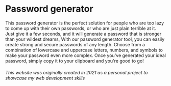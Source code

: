 # Password generator


This password generator is the perfect solution for people who are too lazy to come up with their own passwords, or who are just plain terrible at it. Just give it a few seconds, and it will generate a password that is stronger than your wildest dreams, With our password generator tool, you can easily create strong and secure passwords of any length. Choose from a combination of lowercase and uppercase letters, numbers, and symbols to make your password even more complex. Once you've generated your ideal password, simply copy it to your clipboard and you're good to go!

###### This website was originally created in 2021 as a personal project to showcase my web development skills

